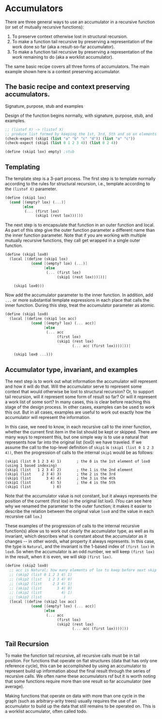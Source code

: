 # Accumulators

There are three general ways to use an accumulator in a recursive function (or set of mutually recursive functions):

1. To preserve context otherwise lost in structural recursion.
2. To make a function tail recursive by preserving a representation of the work done so far (aka a result-so-far accumulator).
3. To make a function tail recursive by preserving a representation of the work remaining to do (aka a worklist accumulator).

The same basic recipe covers all three forms of accumulators. The main example shown here is a context preserving accumulator.

## The basic recipe and context preserving accumulators.

Signature, purpose, stub and examples

Design of the function begins normally, with signature, purpose, stub, and examples.

```scheme
;; (listof X) -> (listof X)
;; produce list formed by keeping the 1st, 3rd, 5th and so on elements of lox
(check-expect (skip1 (list "a" "b" "c" "d")) (list "a" "c"))
(check-expect (skip1 (list 0 1 2 3 4)) (list 0 2 4))

(define (skip1 lox) empty) ;stub
```

## Templating

The template step is a 3-part process. The first step is to template normally according to the rules for structural recursion, i.e., template according to the `(listof X)` parameter.

```scheme
(define (skip1 lox)
  (cond [(empty? lox) (...)]
        [else
         (... (first lox)
              (skip1 (rest lox)))]))
```

The next step is to encapsulate that function in an outer function and local. As part of this step give the outer function parameter a different name than the inner function parameter. Note that if you are working with multiple mutually recursive functions, they call get wrapped in a single outer function.

```scheme
(define (skip1 lox0)
  (local [(define (skip1 lox)
            (cond [(empty? lox) (...)]
                  [else
                   (... (first lox)
                        (skip1 (rest lox)))]))]

    (skip1 lox0)))
```

Now add the accumulator parameter to the inner function. In addition, add `...` or more substantial template expressions in each place that calls the inner function. During this step, treat the accumulator parameter as atomic.

```scheme
(define (skip1 lox0)
  (local [(define (skip1 lox acc)
            (cond [(empty? lox) (... acc)]
                  [else
                   (... acc
                        (first lox)
                        (skip1 (rest lox)
                               (... acc (first lox))))]))]

    (skip1 lox0 ...)))
```

## Accumulator type, invariant, and examples

The next step is to work out what information the accumulator will represent and how it will do that. Will the accumulator serve to represent some context that would otherwise be lost to structural recursion? Or, to support tail recursion, will it represent some form of result so far? Or will it represent a work list of some sort? In many cases, this is clear before reaching this stage of the design process. In other cases, examples can be used to work this out. But in all cases, examples are useful to work out exactly how the accumulator will represent the information.

In this case, we need to know, in each recursive call to the inner function, whether the current first item in the list should be kept or skipped. There are many ways to represent this, but one simple way is to use a natural that represents how far into the original list (lox0) we have traveled. If we assume the call to the top-level definition of `skip1` is `(skip1 (list 0 1 2 3 4))`, then the progression of calls to the internal `skip1` would be as follows:

```
(skip1 (list 0 1 2 3 4) 1)       ; the 0 is the 1st element of lox0 (using 1 based indexing)
(skip1 (list   1 2 3 4) 2)       ; the 1 is the 2nd element
(skip1 (list     2 3 4) 3)       ; the 2 is the 3rd 
(skip1 (list       3 4) 4)       ; the 3 is the 4th
(skip1 (list         4) 5)       ; the 4 is the 5th
(skip1 (list          ) 6)
```

Note that the accumulator value is not constant, but it always represents the position of the current (first lox) in the original list lox0. (You can see here why we renamed the parameter to the outer function; it makes it easier to describe the relation between the original value `lox0` and the value in each recursive call `lox`.)

These examples of the progression of calls to the internal recursive function(s) allow us to work out clearly the accumulator type, as well as its invariant, which describes what is constant about the accumulator as it changes -- in other words, what property it always represents. In this case, the type is `Natural`, and the invariant is the 1-based index of `(first lox)` in `lox0`. So when the accumulator is an odd number, we will keep `(first lox)` in the result, when it is even, we will skip `(first lox)`.

```scheme
(define (skip2 lox0)
  ;; acc is Natural; how many elements of lox to keep before next skip
  ;; (skip2 (list 0 1 2 3 4) 1)
  ;; (skip2 (list   1 2 3 4) 0)
  ;; (skip2 (list     2 3 4) 1)
  ;; (skip2 (list       3 4) 0)
  ;; (skip2 (list         4) 1)
  ;; (skip2 (list          ) 
  (local [(define (skip2 lox acc)
            (cond [(empty? lox) (... acc)]
                  [else
                   (... acc
                        (first lox)
                        (skip2 (rest lox)
                               (... acc (first lox))))]))
```
## Tail Recursion
To make the function tail recursive, all recursive calls must be in tail position. For functions that operate on flat structures (data that has only one reference cycle), this can be accomplished by using an accumulator to represent build up information about the final result through the series of recursive calls.  We often name these accumulators rsf but it is worth noting that some functions require more than one result so far accumulator (see average).

Making functions that operate on data with more than one cycle in the graph (such as arbitrary-arity trees) usually requires the use of an accumulator to build up the data that still remains to be operated on. This is a worklist accumulator, often called todo.
